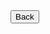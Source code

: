 <html>
<form action="https://potato2017.github.io/">
<button type="submit">Back</button>
</form>
<canvas id="canvas" width="500" height="500"></canvas>
<p class=out><span id=out></span></p>
</html>

<script>
var canvas = document.getElementById("canvas");
ctx = canvas.getContext("2d");
var colors = ["black","blue","brown","green","orange","purple","red","white"];
var grid = [];
for (let i = 0; i < 10; i++) {
    grid.push(["black","black","black","black","black","black","black","black","black","black"]);
}
var currentColor = 0;

window.setInterval(update, 10);
function update() {
  drawTop();
  drawSquares();
}
function drawTop(){
  ctx.fillStyle = colors[currentColor];
  ctx.fillRect(100, 0, 300, 100);
}
function drawSquares(){
    for (let i = 0; i < grid.length; i++) {
        for (let j = 0; j < grid.length; j++) {
            ctx.fillStyle = grid[i][j];
            ctx.fillRect(30*i+100, 30*j+150, 30, 30)
        }
    }
}
function updateGrid(canvas, event) {
    let rect = canvas.getBoundingClientRect();
    let x = event.clientX - rect.left;
    let y = event.clientY - rect.top;
    if (100 <= x && x <= 400 && 150 <= y && y <= 450) {
        grid[(x-100)/30][(x-150)/30] = colors[currentColor]
    }
}
     
let canvasElem = document.querySelector("canvas");
          
canvasElem.addEventListener("mousedown", function(e)
{
    updateGrid(canvasElem, e);
});
window.onkeydown = function() {
  if (parseInt(event.key) !== NaN){
      currentColor = event.key
  }
}
</script>